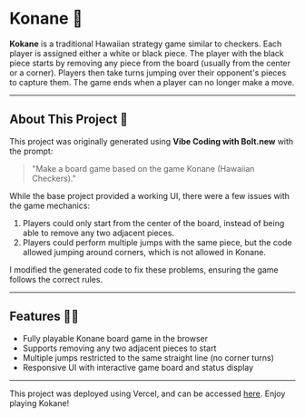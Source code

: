 # Konane 🌺

**Kokane** is a traditional Hawaiian strategy game similar to checkers. Each player is assigned either a white or black piece. The player with the black piece starts by removing any piece from the board (usually from the center or a corner). Players then take turns jumping over their opponent's pieces to capture them. The game ends when a player can no longer make a move.

---

## About This Project 📑

This project was originally generated using **Vibe Coding with Bolt.new** with the prompt:

> "Make a board game based on the game Konane (Hawaiian Checkers)."

While the base project provided a working UI, there were a few issues with the game mechanics:

1. Players could only start from the center of the board, instead of being able to remove any two adjacent pieces.  
2. Players could perform multiple jumps with the same piece, but the code allowed jumping around corners, which is not allowed in Konane.

I modified the generated code to fix these problems, ensuring the game follows the correct rules.

---

## Features 👩‍💻

- Fully playable Konane board game in the browser  
- Supports removing any two adjacent pieces to start  
- Multiple jumps restricted to the same straight line (no corner turns)  
- Responsive UI with interactive game board and status display  

---
This project was deployed using Vercel, and can be accessed [here](https://kokane-pg26ou8qd-samantha-limons-projects.vercel.app/).
Enjoy playing Kokane!
